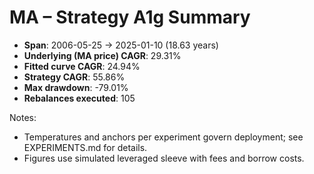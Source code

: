 # MA – Strategy A1g Summary

- **Span**: 2006-05-25 → 2025-01-10 (18.63 years)
- **Underlying (MA price) CAGR**: 29.31%
- **Fitted curve CAGR**: 24.94%
- **Strategy CAGR**: 55.86%
- **Max drawdown**: -79.01%
- **Rebalances executed**: 105

Notes:

- Temperatures and anchors per experiment govern deployment; see EXPERIMENTS.md for details.
- Figures use simulated leveraged sleeve with fees and borrow costs.
